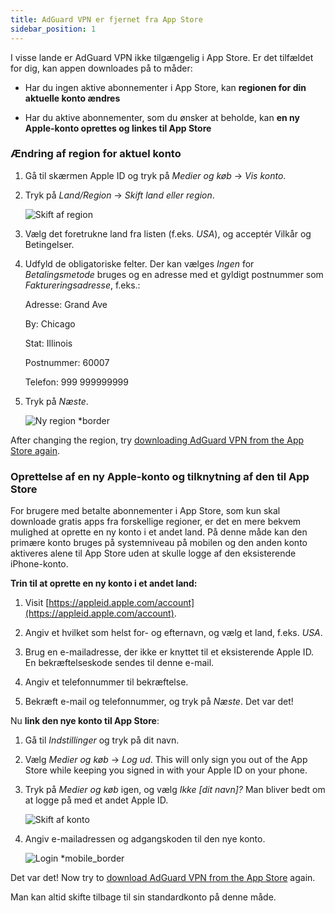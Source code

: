 ```yaml
---
title: AdGuard VPN er fjernet fra App Store
sidebar_position: 1
---
```


I visse lande er AdGuard VPN ikke tilgængelig i App Store. Er det tilfældet for dig, kan appen downloades på to måder:

- Har du ingen aktive abonnementer i App Store, kan **regionen for din aktuelle konto ændres**

- Har du aktive abonnementer, som du ønsker at beholde, kan **en ny Apple-konto oprettes og linkes til App Store**

### Ændring af region for aktuel konto

1. Gå til skærmen Apple ID og tryk på _Medier og køb_ → _Vis konto_.

2. Tryk på _Land/Region_ → _Skift land eller region_.

   ![Skift af region](https://cdn.adtidy.org/content/kb/vpn/ios/app_store/changing_country.png)

3. Vælg det foretrukne land fra listen (f.eks. _USA_), og acceptér Vilkår og Betingelser.

4. Udfyld de obligatoriske felter. Der kan vælges _Ingen_ for _Betalingsmetode_ bruges og en adresse med et gyldigt postnummer som _Faktureringsadresse_, f.eks.:

   Adresse: Grand Ave

   By: Chicago

   Stat: Illinois

   Postnummer: 60007

   Telefon: 999 999999999

5. Tryk på _Næste_.

   ![Ny region \*border](https://cdn.adtidy.org/content/kb/vpn/ios/app_store/new_country.png)

After changing the region, try [downloading AdGuard VPN from the App Store again](https://apps.apple.com/us/app/adguard-vpn-unlimited-fast/id1525373602).

### Oprettelse af en ny Apple-konto og tilknytning af den til App Store

For brugere med betalte abonnementer i App Store, som kun skal downloade gratis apps fra forskellige regioner, er det en mere bekvem mulighed at oprette en ny konto i et andet land. På denne måde kan den primære konto bruges på systemniveau på mobilen og den anden konto aktiveres alene til App Store uden at skulle logge af den eksisterende iPhone-konto.

**Trin til at oprette en ny konto i et andet land:**

1. Visit [https://appleid.apple.com/account](https://appleid.apple.com/account).

2. Angiv et hvilket som helst for- og efternavn, og vælg et land, f.eks. _USA_.

3. Brug en e-mailadresse, der ikke er knyttet til et eksisterende Apple ID. En bekræftelseskode sendes til denne e-mail.

4. Angiv et telefonnummer til bekræftelse.

5. Bekræft e-mail og telefonnummer, og tryk på _Næste_. Det var det!

Nu **link den nye konto til App Store**:

1. Gå til _Indstillinger_ og tryk på dit navn.

2. Vælg _Medier og køb_ → _Log ud_. This will only sign you out of the App Store while keeping you signed in with your Apple ID on your phone.

3. Tryk på _Medier og køb_ igen, og vælg _Ikke [dit navn]?_ Man bliver bedt om at logge på med et andet Apple ID.

   ![Skift af konto](https://cdn.adtidy.org/content/kb/vpn/ios/app_store/log_out.png)

4. Angiv e-mailadressen og adgangskoden til den nye konto.

   ![Login \*mobile\_border](https://cdn.adtidy.org/content/kb/vpn/ios/app_store/apple_id.png)

Det var det! Now try to [download AdGuard VPN from the App Store](https://apps.apple.com/us/app/adguard-vpn-unlimited-fast/id1525373602) again.

Man kan altid skifte tilbage til sin standardkonto på denne måde.
